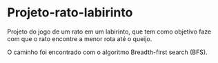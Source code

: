 # Projeto-rato-labirinto

Projeto do jogo de um rato em um labirinto, que tem como objetivo faze com que o rato encontre a menor rota até o queijo.

O caminho foi encontrado com o algoritmo Breadth-first search (BFS).
